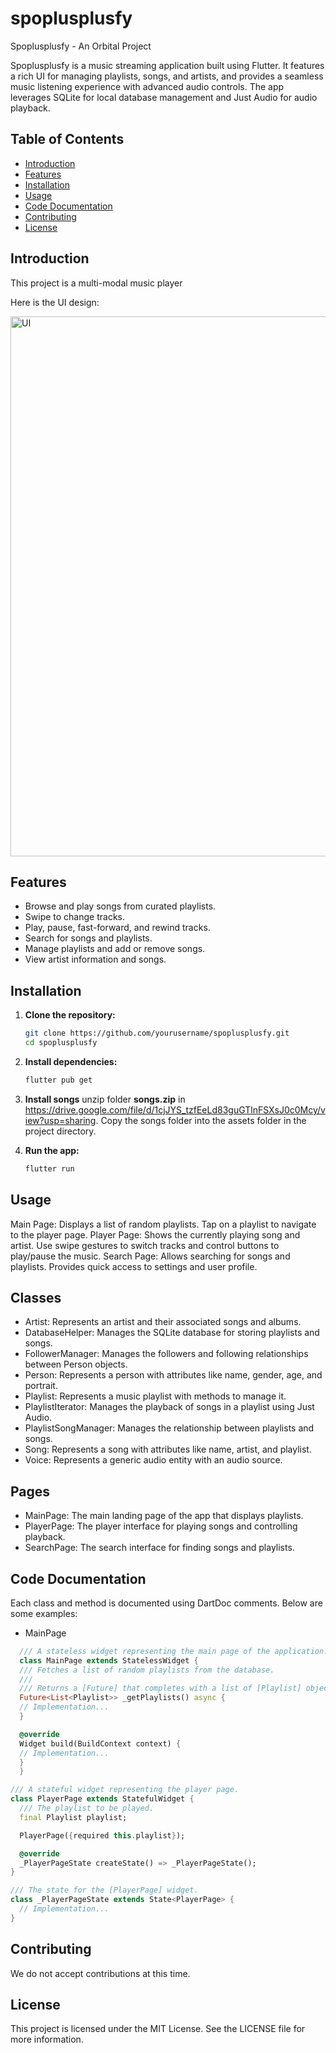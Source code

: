 # spoplusplusfy

Spoplusplusfy - An Orbital Project

Spoplusplusfy is a music streaming application built using Flutter. It features a rich UI for managing playlists, songs, and artists, and provides a seamless music listening experience with advanced audio controls. The app leverages SQLite for local database management and Just Audio for audio playback.



## Table of Contents

- [Introduction](#introduction)
- [Features](#features)
- [Installation](#installation)
- [Usage](#usage)
- [Code Documentation](#code-documentation)
- [Contributing](#contributing)
- [License](#license)

## Introduction

This project is a multi-modal music player

Here is the UI design:

<img width="864" alt="UI" src="https://github.com/dingf3ng/spoplusplusfy/assets/103719642/50b42d64-a76a-4b27-bdc8-f7da158805cc">

## Features

- Browse and play songs from curated playlists.
- Swipe to change tracks.
- Play, pause, fast-forward, and rewind tracks.
- Search for songs and playlists.
- Manage playlists and add or remove songs.
- View artist information and songs.

## Installation

1. **Clone the repository:**
   ```bash
   git clone https://github.com/yourusername/spoplusplusfy.git
   cd spoplusplusfy

2. **Install dependencies:**
   ```bash
   flutter pub get

3. **Install songs**
   unzip folder **songs.zip** in https://drive.google.com/file/d/1cjJYS_tzfEeLd83guGTlnFSXsJ0c0Mcy/view?usp=sharing. Copy the songs folder into the assets folder in the project directory.

3. **Run the app:**
   ```bash
   flutter run

## Usage
Main Page: Displays a list of random playlists. Tap on a playlist to navigate to the player page.
Player Page: Shows the currently playing song and artist. Use swipe gestures to switch tracks and control buttons to play/pause the music.
Search Page: Allows searching for songs and playlists. Provides quick access to settings and user profile.

## Classes
- Artist: Represents an artist and their associated songs and albums.
- DatabaseHelper: Manages the SQLite database for storing playlists and songs.
- FollowerManager: Manages the followers and following relationships between Person objects.
- Person: Represents a person with attributes like name, gender, age, and portrait.
- Playlist: Represents a music playlist with methods to manage it.
- PlaylistIterator: Manages the playback of songs in a playlist using Just Audio.
- PlaylistSongManager: Manages the relationship between playlists and songs.
- Song: Represents a song with attributes like name, artist, and playlist.
- Voice: Represents a generic audio entity with an audio source.
 
## Pages
- MainPage: The main landing page of the app that displays playlists.
- PlayerPage: The player interface for playing songs and controlling playback.
- SearchPage: The search interface for finding songs and playlists.

## Code Documentation
Each class and method is documented using DartDoc comments. Below are some examples:

- MainPage
```dart
  /// A stateless widget representing the main page of the application.
  class MainPage extends StatelessWidget {
  /// Fetches a list of random playlists from the database.
  ///
  /// Returns a [Future] that completes with a list of [Playlist] objects.
  Future<List<Playlist>> _getPlaylists() async {
  // Implementation...
  }

  @override
  Widget build(BuildContext context) {
  // Implementation...
  }
  }
```

```dart
/// A stateful widget representing the player page.
class PlayerPage extends StatefulWidget {
  /// The playlist to be played.
  final Playlist playlist;

  PlayerPage({required this.playlist});

  @override
  _PlayerPageState createState() => _PlayerPageState();
}

/// The state for the [PlayerPage] widget.
class _PlayerPageState extends State<PlayerPage> {
  // Implementation...
}
```

## Contributing
We do not accept contributions at this time.

## License
This project is licensed under the MIT License. See the LICENSE file for more information.

